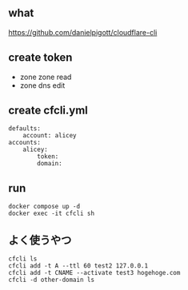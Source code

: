 ## what
https://github.com/danielpigott/cloudflare-cli

## create token
- zone zone read
- zone dns edit

## create cfcli.yml
```
defaults:
    account: alicey
accounts:
    alicey:
        token: 
        domain: 
```

## run
```
docker compose up -d
docker exec -it cfcli sh
```

## よく使うやつ
```
cfcli ls
cfcli add -t A --ttl 60 test2 127.0.0.1
cfcli add -t CNAME --activate test3 hogehoge.com
cfcli -d other-domain ls
```
